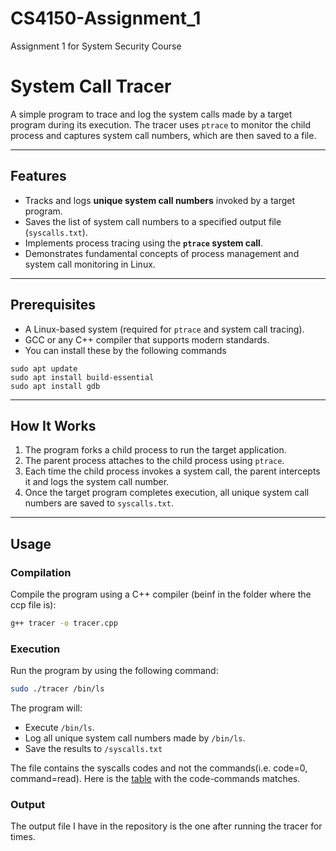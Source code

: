 # CS4150-Assignment_1
Assignment 1 for System Security Course

# System Call Tracer

A simple program to trace and log the system calls made by a target program during its execution. The tracer uses `ptrace` to monitor the child process and captures system call numbers, which are then saved to a file.

---

## Features

- Tracks and logs **unique system call numbers** invoked by a target program.
- Saves the list of system call numbers to a specified output file (`syscalls.txt`).
- Implements process tracing using the **`ptrace` system call**.
- Demonstrates fundamental concepts of process management and system call monitoring in Linux.

---

## Prerequisites

- A Linux-based system (required for `ptrace` and system call tracing).
- GCC or any C++ compiler that supports modern standards.
- You can install these by the following commands
```
sudo apt update
sudo apt install build-essential
sudo apt install gdb
```

---

## How It Works

1. The program forks a child process to run the target application.
2. The parent process attaches to the child process using `ptrace`.
3. Each time the child process invokes a system call, the parent intercepts it and logs the system call number.
4. Once the target program completes execution, all unique system call numbers are saved to `syscalls.txt`.

---

## Usage

### Compilation
Compile the program using a C++ compiler (beinf in the folder where the ccp file is):
```bash
g++ tracer -o tracer.cpp
```

### Execution
Run the program by using the following command:
```bash
sudo ./tracer /bin/ls
```
The program will:
- Execute `/bin/ls`.
- Log all unique system call numbers made by `/bin/ls`.
- Save the results to `/syscalls.txt`

The file contains the syscalls codes and not the commands(i.e. code=0, command=read). Here is the [table](https://filippo.io/linux-syscall-table/) with the code-commands matches.

### Output
The output file I have in the repository is the one after running the tracer for times.